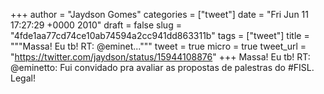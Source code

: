 
+++
author = "Jaydson Gomes"
categories = ["tweet"]
date = "Fri Jun 11 17:27:29 +0000 2010"
draft = false
slug = "4fde1aa77cd74ce10ab74594a2cc941dd863311b"
tags = ["tweet"]
title = """Massa! Eu tb! RT: @eminet..."""
tweet = true
micro = true
tweet_url = "https://twitter.com/jaydson/status/15944108876"
+++
Massa! Eu tb! RT: @eminetto: Fui convidado pra avaliar as propostas de palestras do #FISL. Legal!
